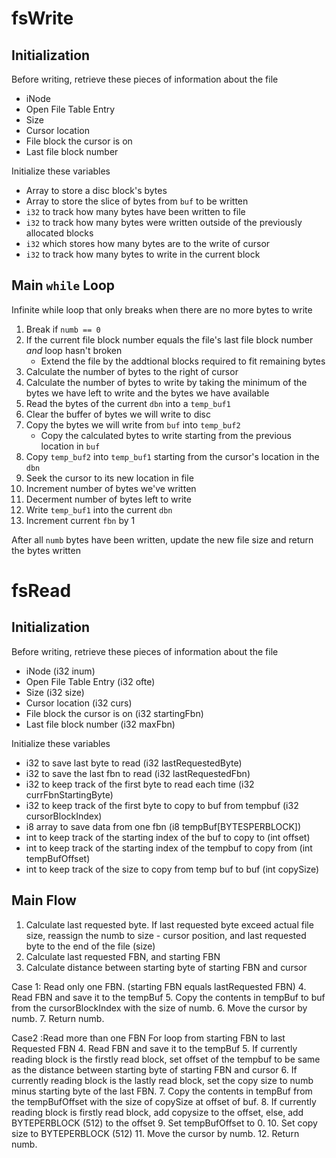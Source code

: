 # fsWrite

## Initialization
Before writing, retrieve these pieces of information about the file
* iNode
* Open File Table Entry
* Size
* Cursor location
* File block the cursor is on
* Last file block number

Initialize these variables
* Array to store a disc block's bytes
* Array to store the slice of bytes from `buf` to be written
* `i32` to track how many bytes have been written to file
* `i32` to track how many bytes were written outside of the previously allocated blocks
* `i32` which stores how many bytes are to the write of cursor
* `i32` to track how many bytes to write in the current block

## Main `while` Loop
Infinite while loop that only breaks when there are no more bytes to write

1. Break if `numb == 0`
2. If the current file block number equals the file's last file block number *and* loop hasn't broken
   * Extend the file by the addtional blocks required to fit remaining bytes
3. Calculate the number of bytes to the right of cursor
4. Calculate the number of bytes to write by taking the minimum of the bytes
   we have left to write and the bytes we have available
5. Read the bytes of the current `dbn` into a `temp_buf1`
6. Clear the buffer of bytes we will write to disc
7. Copy the bytes we will write from `buf` into  `temp_buf2`
   * Copy the calculated bytes to write starting from the previous location in `buf`
8. Copy `temp_buf2` into `temp_buf1` starting from the cursor's location in the `dbn`
9. Seek the cursor to its new location in file
10. Increment number of bytes we've written
11. Decerment number of bytes left to write
12. Write `temp_buf1` into the current `dbn`
13. Increment current `fbn` by 1

After all `numb` bytes have been written, update the new file size and return the bytes written


# fsRead
## Initialization
Before writing, retrieve these pieces of information about the file
* iNode (i32 inum)
* Open File Table Entry (i32 ofte)
* Size (i32 size)
* Cursor location (i32 curs)
* File block the cursor is on (i32 startingFbn)
* Last file block number (i32 maxFbn)

Initialize these variables
* i32 to save last byte to read (i32 lastRequestedByte)
* i32 to save the last fbn to read (i32 lastRequestedFbn)
* i32 to keep track of the first byte to read each time (i32 currFbnStartingByte)
* i32 to keep track of the first byte to copy to buf from tempbuf (i32 cursorBlockIndex)
* i8 array to save data from one fbn (i8 tempBuf[BYTESPERBLOCK])
* int to keep track of the starting index of the buf to copy to (int offset)
* int to keep track of the starting index of the tempbuf to copy from  (int tempBufOffset)
* int to keep track of the size to copy from temp buf to buf (int copySize)

## Main Flow

1. Calculate last requested byte. If last requested byte exceed actual file size, reassign the numb to size - cursor position, and last requested byte to the end of the file (size)
2. Calculate last requested FBN, and starting FBN
3. Calculate distance between starting byte of starting FBN and cursor 

Case 1: Read only one FBN. (starting FBN equals lastRequested FBN) 
4. Read FBN and save it to the tempBuf
5. Copy the contents in tempBuf to buf from the cursorBlockIndex with the size of numb.
6. Move the cursor by numb.
7. Return numb.  

Case2 :Read more than one FBN
For loop from starting FBN to last Requested FBN
4. Read FBN and save it to the tempBuf
5. If currently reading block is the firstly read block, set offset of the tempbuf to be same as the distance between starting byte of starting FBN and cursor 
6. If currently reading block is the lastly read block, set the copy size to numb minus starting byte of the last FBN.
7. Copy the contents in tempBuf from the tempBufOffset with the size of copySize at offset of buf.
8. If currently reading block is firstly read block, add copysize to the offset, else, add BYTEPERBLOCK (512) to the offset
9. Set tempBufOffset to 0.
10. Set copy size to BYTEPERBLOCK (512)
11. Move the cursor by numb.
12. Return numb.  
